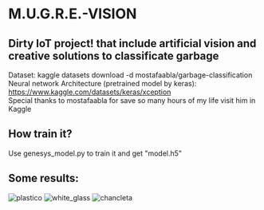 # M.U.G.R.E.-VISION
## Dirty IoT project! that include artificial vision and creative solutions to classificate garbage
Dataset: kaggle datasets download -d mostafaabla/garbage-classification<br>
Neural network Architecture (pretrained model by keras):  https://www.kaggle.com/datasets/keras/xception<br>
Special thanks to mostafaabla for save so many hours of my life visit him in Kaggle<br>
## How train it?
Use genesys_model.py to train it and get "model.h5" 
## Some results:
![plastico](https://github.com/JaocHatter/M.U.G.R.E.-VISION/assets/112034917/8b36765a-cef8-404c-ace9-e67c411727c5)
![white_glass](https://github.com/JaocHatter/M.U.G.R.E.-VISION/assets/112034917/2d2b943b-d64a-439f-a46d-f2ba1be2fba9)
![chancleta](https://github.com/JaocHatter/M.U.G.R.E.-VISION/assets/112034917/052ca138-380c-4aae-9044-3f75c7557ad6)
